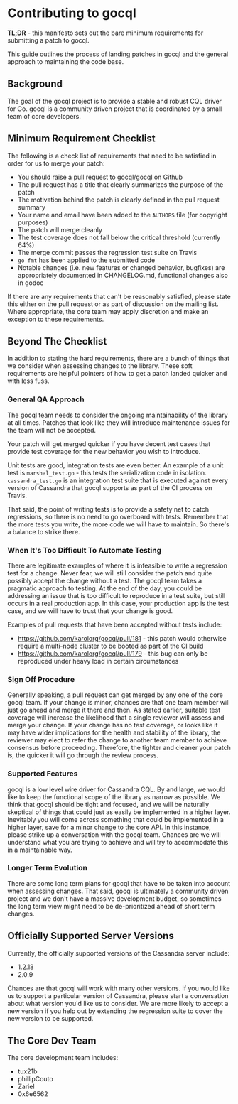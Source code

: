 # Contributing to gocql

**TL;DR** - this manifesto sets out the bare minimum requirements for submitting a patch to gocql.

This guide outlines the process of landing patches in gocql and the general approach to maintaining the code base.

## Background

The goal of the gocql project is to provide a stable and robust CQL driver for Go. gocql is a community driven project that is coordinated by a small team of core developers.

## Minimum Requirement Checklist

The following is a check list of requirements that need to be satisfied in order for us to merge your patch:

* You should raise a pull request to gocql/gocql on Github
* The pull request has a title that clearly summarizes the purpose of the patch
* The motivation behind the patch is clearly defined in the pull request summary
* Your name and email have been added to the `AUTHORS` file (for copyright purposes)
* The patch will merge cleanly
* The test coverage does not fall below the critical threshold (currently 64%) 
* The merge commit passes the regression test suite on Travis
* `go fmt` has been applied to the submitted code
* Notable changes (i.e. new features or changed behavior, bugfixes) are appropriately documented in CHANGELOG.md, functional changes also in godoc

If there are any requirements that can't be reasonably satisfied, please state this either on the pull request or as part of discussion on the mailing list. Where appropriate, the core team may apply discretion and make an exception to these requirements.

## Beyond The Checklist

In addition to stating the hard requirements, there are a bunch of things that we consider when assessing changes to the library. These soft requirements are helpful pointers of how to get a patch landed quicker and with less fuss.

### General QA Approach

The gocql team needs to consider the ongoing maintainability of the library at all times. Patches that look like they will introduce maintenance issues for the team will not be accepted.

Your patch will get merged quicker if you have decent test cases that provide test coverage for the new behavior you wish to introduce.

Unit tests are good, integration tests are even better. An example of a unit test is `marshal_test.go` - this tests the serialization code in isolation. `cassandra_test.go` is an integration test suite that is executed against every version of Cassandra that gocql supports as part of the CI process on Travis.

That said, the point of writing tests is to provide a safety net to catch regressions, so there is no need to go overboard with tests. Remember that the more tests you write, the more code we will have to maintain. So there's a balance to strike there.

### When It's Too Difficult To Automate Testing

There are legitimate examples of where it is infeasible to write a regression test for a change. Never fear, we will still consider the patch and quite possibly accept the change without a test. The gocql team takes a pragmatic approach to testing. At the end of the day, you could be addressing an issue that is too difficult to reproduce in a test suite, but still occurs in a real production app. In this case, your production app is the test case, and we will have to trust that your change is good.

Examples of pull requests that have been accepted without tests include:

* https://github.com/karolorg/gocql/pull/181 - this patch would otherwise require a multi-node cluster to be booted as part of the CI build
* https://github.com/karolorg/gocql/pull/179 - this bug can only be reproduced under heavy load in certain circumstances

### Sign Off Procedure

Generally speaking, a pull request can get merged by any one of the core gocql team. If your change is minor, chances are that one team member will just go ahead and merge it there and then. As stated earlier, suitable test coverage will increase the likelihood that a single reviewer will assess and merge your change. If your change has no test coverage, or looks like it may have wider implications for the health and stability of the library, the reviewer may elect to refer the change to another team member to achieve consensus before proceeding. Therefore, the tighter and cleaner your patch is, the quicker it will go through the review process.

### Supported Features

gocql is a low level wire driver for Cassandra CQL. By and large, we would like to keep the functional scope of the library as narrow as possible. We think that gocql should be tight and focused, and we will be naturally skeptical of things that could just as easily be implemented in a higher layer. Inevitably you will come across something that could be implemented in a higher layer, save for a minor change to the core API. In this instance, please strike up a conversation with the gocql team. Chances are we will understand what you are trying to achieve and will try to accommodate this in a maintainable way.

### Longer Term Evolution

There are some long term plans for gocql that have to be taken into account when assessing changes. That said, gocql is ultimately a community driven project and we don't have a massive development budget, so sometimes the long term view might need to be de-prioritized ahead of short term changes.

## Officially Supported Server Versions

Currently, the officially supported versions of the Cassandra server include:

* 1.2.18
* 2.0.9

Chances are that gocql will work with many other versions. If you would like us to support a particular version of Cassandra, please start a conversation about what version you'd like us to consider. We are more likely to accept a new version if you help out by extending the regression suite to cover the new version to be supported.

## The Core Dev Team

The core development team includes:

* tux21b
* phillipCouto
* Zariel
* 0x6e6562
